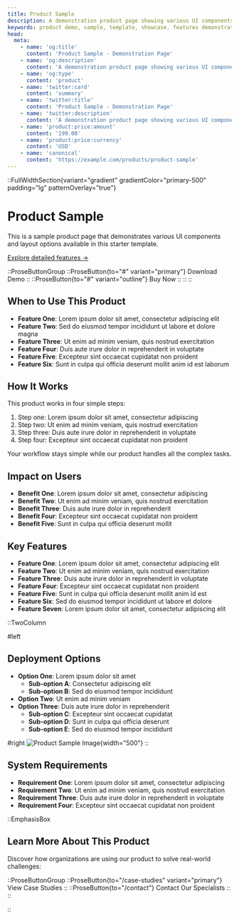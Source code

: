 ```yaml
---
title: Product Sample
description: A demonstration product page showing various UI components and features
keywords: product demo, sample, template, showcase, features demonstration
head:
  meta:
    - name: 'og:title'
      content: 'Product Sample - Demonstration Page'
    - name: 'og:description'
      content: 'A demonstration product page showing various UI components and features'
    - name: 'og:type'
      content: 'product'
    - name: 'twitter:card'
      content: 'summary'
    - name: 'twitter:title'
      content: 'Product Sample - Demonstration Page'
    - name: 'twitter:description'
      content: 'A demonstration product page showing various UI components and features'
    - name: 'product:price:amount'
      content: '199.00'
    - name: 'product:price:currency'
      content: 'USD'
    - name: 'canonical'
      content: 'https://example.com/products/product-sample'
---
```


::FullWidthSection{variant="gradient" gradientColor="primary-500" padding="lg" patternOverlay="true"}
  # Product Sample

  This is a sample product page that demonstrates various UI components and layout options available in this starter template.

  [Explore detailed features →](/products/product-sample/features)

  ::ProseButtonGroup
    ::ProseButton{to="#" variant="primary"}
      Download Demo
    ::
    ::ProseButton{to="#" variant="outline"}
      Buy Now
    ::
  ::
::

## When to Use This Product

- **Feature One**: Lorem ipsum dolor sit amet, consectetur adipiscing elit
- **Feature Two**: Sed do eiusmod tempor incididunt ut labore et dolore magna
- **Feature Three**: Ut enim ad minim veniam, quis nostrud exercitation
- **Feature Four**: Duis aute irure dolor in reprehenderit in voluptate
- **Feature Five**: Excepteur sint occaecat cupidatat non proident
- **Feature Six**: Sunt in culpa qui officia deserunt mollit anim id est laborum

## How It Works

This product works in four simple steps:

1. Step one: Lorem ipsum dolor sit amet, consectetur adipiscing
2. Step two: Ut enim ad minim veniam, quis nostrud exercitation
3. Step three: Duis aute irure dolor in reprehenderit in voluptate
4. Step four: Excepteur sint occaecat cupidatat non proident

Your workflow stays simple while our product handles all the complex tasks.

## Impact on Users

- **Benefit One**: Lorem ipsum dolor sit amet, consectetur adipiscing
- **Benefit Two**: Ut enim ad minim veniam, quis nostrud exercitation
- **Benefit Three**: Duis aute irure dolor in reprehenderit
- **Benefit Four**: Excepteur sint occaecat cupidatat non proident
- **Benefit Five**: Sunt in culpa qui officia deserunt mollit

## Key Features

- **Feature One**: Lorem ipsum dolor sit amet, consectetur adipiscing elit
- **Feature Two**: Ut enim ad minim veniam, quis nostrud exercitation
- **Feature Three**: Duis aute irure dolor in reprehenderit in voluptate
- **Feature Four**: Excepteur sint occaecat cupidatat non proident
- **Feature Five**: Sunt in culpa qui officia deserunt mollit anim id est
- **Feature Six**: Sed do eiusmod tempor incididunt ut labore et dolore
- **Feature Seven**: Lorem ipsum dolor sit amet, consectetur adipiscing elit

::TwoColumn

#left
## Deployment Options

- **Option One**: Lorem ipsum dolor sit amet
  - **Sub-option A**: Consectetur adipiscing elit
  - **Sub-option B**: Sed do eiusmod tempor incididunt
- **Option Two**: Ut enim ad minim veniam
- **Option Three**: Duis aute irure dolor in reprehenderit
  - **Sub-option C**: Excepteur sint occaecat cupidatat
  - **Sub-option D**: Sunt in culpa qui officia deserunt
  - **Sub-option E**: Sed do eiusmod tempor incididunt

#right
![Product Sample Image](/images/products/nuc-hardware.webp){width="500"}
::

## System Requirements

- **Requirement One**: Lorem ipsum dolor sit amet, consectetur adipiscing
- **Requirement Two**: Ut enim ad minim veniam, quis nostrud exercitation
- **Requirement Three**: Duis aute irure dolor in reprehenderit in voluptate
- **Requirement Four**: Excepteur sint occaecat cupidatat non proident

::EmphasisBox
## Learn More About This Product

Discover how organizations are using our product to solve real-world challenges:

::ProseButtonGroup
  ::ProseButton{to="/case-studies" variant="primary"}
    View Case Studies
  ::
  ::ProseButton{to="/contact"}
    Contact Our Specialists
  ::
::

:: 
